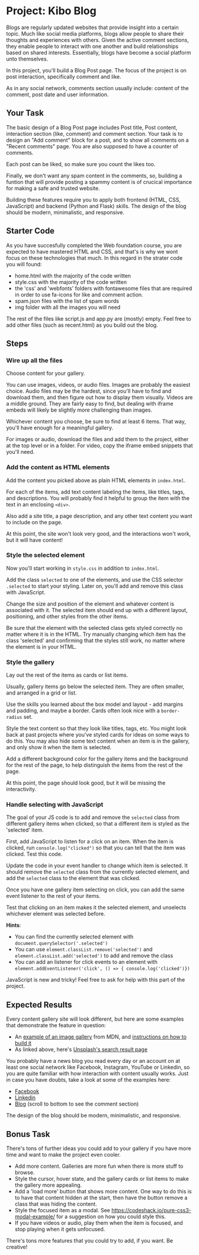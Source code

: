 # Project: Kibo Blog

Blogs are regularly updated websites that provide insight into a certain topic. Much like social media platforms, blogs allow people to share their thoughts and experiences with others. Given the active comment sections, they enable people to interact with one another and build relationships based on shared interests. Essentially, blogs have become a social platform unto themselves.

In this project, you'll build a Blog Post page. The focus of the project is on post interaction, specifically comment and like.

As in any social network, comments section usually include: content of the comment, post date and user information.

## Your Task

The basic design of a Blog Post page includes Post title, Post content, interaction section (like, comment) and comment section.
Your task is to design an "Add comment" block for a post, and to show all comments on a "Recent comments" page.
You are also supposed to have a counter of comments.

Each post can be liked, so make sure you count the likes too.

Finally, we don't want any spam content in the comments, so, building a funtion that will provide posting a spammy content is of crucical importance for making a safe and trusted website.

Building these features require you to apply both frontend (HTML, CSS, JavaScript) and backend (Python and Flask) skills.
The design of the blog should be modern, minimalistic, and responsive.

## Starter Code

As you have succesfully completed the Web foundation course, you are expected to have mastered HTML and CSS, and that's is why we wont focus on these technologies that much. In this regard in the strater code you will found:
- home.html with the majority of the code written
- style.css with the majority of the code written
- the 'css' and 'webfonts' folders with fontawesome files that are required in order to use fa-icons for like and comment action.
- spam.json files with the list of spam words
- img folder with all the images you will need

The rest of the files like script.js and app.py are (mostly) empty. Feel free to add other files (such as
recent.html) as you build out the blog.

## Steps

### Wire up all the files

Choose content for your gallery.

You can use images, videos, or audio files. Images are probably the easiest choice. Audio files may be the hardest, since you'll have to find and download them, and then figure out how to display them visually. Videos are a middle ground. They are fairly easy to find, but dealing with iframe embeds will likely be slightly more challenging than images.

Whichever content you choose, be sure to find at least 6 items. That way, you'll have enough for a meaningful gallery.

For images or audio, download the files and add them to the project, either at the top level or in a folder. For video, copy the iframe embed snippets that you'll need.

### Add the content as HTML elements

Add the content you picked above as plain HTML elements in `index.html`.

For each of the items, add text content labeling the items, like titles, tags, and descriptions. You will probably find it helpful to group the item with the text in an enclosing `<div>`.
 
Also add a site title, a page description, and any other text content you want to include on the page.

At this point, the site won't look very good, and the interactions won't work, but it will have content!

### Style the selected element

Now you'll start working in `style.css` in addition to `index.html`.

Add the class `selected` to one of the elements, and use the CSS selector `.selected` to start your styling. Later on, you'll add and remove this class with JavaScript.

Change the size and position of the element and whatever content is associated with it. The selected item should end up with a different layout, positioning, and other styles from the other items.

Be sure that the element with the selected class gets styled correctly no matter where it is in the HTML. Try manually changing which item has the class 'selected' and confirming that the styles still work, no matter where the element is in your HTML.

### Style the gallery

Lay out the rest of the items as cards or list items.

Usually, gallery items go below the selected item. They are often smaller, and arranged in a grid or list.

Use the skills you learned about the box model and layout - add margins and padding, and maybe a border. Cards often look nice with a `border-radius` set.

Style the text content so that they look like titles, tags, etc. You might look back at past projects where you've styled cards for ideas on some ways to do this. You may also hide some text content when an item is in the gallery, and only show it when the item is selected.

Add a different background color for the gallery items and the background for the rest of the page, to help distinguish the items from the rest of the page.

At this point, the page should look good, but it will be missing the interactivity.

### Handle selecting with JavaScript

The goal of your JS code is to add and remove the `selected` class from different gallery items when clicked, so that a different item is styled as the 'selected' item.

First, add JavaScript to listen for a click on an item. When the item is clicked, run `console.log("clicked")` so that you can tell that the item was clicked. Test this code.

Update the code in your event handler to change which item is selected. It should remove the `selected` class from the currently selected element, and add the `selected` class to the element that was clicked.

Once you have one gallery item selecting on click, you can add the same event listener to the rest of your items.

Test that clicking on an item makes it the selected element, and unselects whichever element was selected before.

**Hints**:

- You can find the currently selected element with `document.querySelector('.selected')`
- You can use `element.classList.remove('selected')` and `element.classList.add('selected')` to add and remove the class
- You can add an listener for click events to an element with `element.addEventListener('click', () => { console.log('clicked')})`

JavaScript is new and tricky! Feel free to ask for help with this part of the project.

## Expected Results

Every content gallery site will look different, but here are some examples that demonstrate the feature in question:

* An [example of an image gallery](https://mdn.github.io/learning-area/javascript/building-blocks/gallery/) from MDN, and [instructions on how to build it](https://developer.mozilla.org/en-US/docs/Learn/JavaScript/Building_blocks/Image_gallery)
* As linked above, here's [Unsplash's search result page](https://unsplash.com/s/photos/puppy)

You probably have a news blog you read every day or an account on at least one social network like Facebook, Instagram, YouTube or Linkedin, so you are quite familiar with how interaction with content usually works. Just in case you have doubts, take a look at some of the examples here:

- [Facebook](shorturl.at/afBKU)
- [Linkedin](shorturl.at/deEM9)
- [Blog](https://yyj.be/mfbSd) (scroll to bottom to see the comment section)


The design of the blog should be modern, minimalistic, and responsive.

## Bonus Task

There's tons of further ideas you could add to your gallery if you have more time and want to make the project even cooler.

* Add more content. Galleries are more fun when there is more stuff to browse.
* Style the cursor, hover state, and the gallery cards or list items to make the gallery more appealing.
* Add a 'load more' button that shows more content. One way to do this is to have that content hidden at the start, then have the button remove a class that was hiding the content.
* Style the focused item as a modal. See  https://codeshack.io/pure-css3-modal-example/ for a suggestion on how you could style this.
* If you have videos or audio, play them when the item is focused, and stop playing when it gets unfocused.

There's tons more features that you could try to add, if you want. Be creative!
